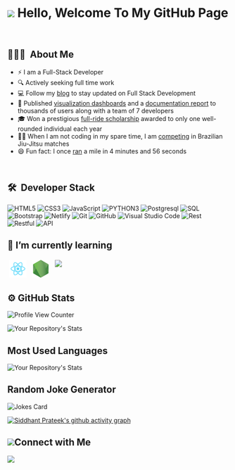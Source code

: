 # <h1><img src = "https://raw.githubusercontent.com/MartinHeinz/MartinHeinz/master/wave.gif" width = 35px> Hello, Welcome To My GitHub Page 
<br>

## 👨🏻‍💻 &nbsp;About Me
- ⚡ I am a Full-Stack Developer
- 🔍 Actively seeking full time work
- 💻 Follow my [blog](https://kamaljot.hashnode.dev/) to stay updated on Full Stack Development
- 📝 Published [visualization dashboards](http://rchi.cs.ucr.edu/) and a [documentation report](https://drive.google.com/file/d/16CCNvVJ-g6avXyIKELxcu-w3IKjQtLSv/view) to thousands of users along with a team of 7 developers
- 🎓 Won a prestigious [full-ride scholarship](http://z1077fm.com/copper-mountain-college-scholarship-winner-earns-bachelors-degree/) awarded to only one well-rounded 
individual each year
- 🤼‍♂️ When I am not coding in my spare time, I am [competing](https://www.youtube.com/watch?v=QPQ--R2kylA&t=1s) in Brazilian Jiu-Jitsu matches
- 😄 Fun fact: I once [ran](https://www.athletic.net/trackandfield/Athlete.aspx?AID=6467994) a mile in 4 minutes and 56 seconds
<br/>

## 🛠 &nbsp;Developer Stack
![HTML5](https://img.shields.io/badge/-HTML5-333333?style=flat&logo=HTML5)
![CSS3](https://img.shields.io/badge/-CSS3-333333?style=flat&logo=CSS3&logoColor=1572B6)
![JavaScript](https://img.shields.io/badge/-JavaScript-333333?style=flat&logo=javascript)
![PYTHON3](https://img.shields.io/badge/-Python3-333333?style=flat&logo=python)
![Postgresql](https://img.shields.io/badge/-PostgreSQL-333333?style=flat&logo=postgresql&logoColor=FFFFFF)
![SQL](https://img.shields.io/badge/-SQL-333333?style=flat&logo=sql)
![Bootstrap](https://img.shields.io/badge/-Bootstrap-333333?style=flat&logo=bootstrap)
![Netlify](https://img.shields.io/badge/-Netlify-333333?style=flat&logo=netlify)
![Git](https://img.shields.io/badge/-Git-333333?style=flat&logo=git)
![GitHub](https://img.shields.io/badge/-GitHub-333333?style=flat&logo=github)
![Visual Studio Code](https://img.shields.io/badge/-VS%20Code-05122A?style=flat&logo=visual-studio-code&logoColor=007ACC)
![Rest](https://img.shields.io/badge/-REST-333333?style=flat&logo=rest)
![Restful](https://img.shields.io/badge/-RESTful-333333?style=flat&logo=restful)
![API](https://img.shields.io/badge/-API-333333?style=flat&logo=api)

<!--
![AWS](https://img.shields.io/badge/-AWS-333333?style=flat&logo=amazon-aws)
![Docker](https://img.shields.io/badge/-Docker-333333?style=flat&logo=docker)
![GraphQL](https://img.shields.io/badge/-GraphQL-333333?style=flat&logo=graphql)
![Gatsby](https://img.shields.io/badge/-Gatsby-333333?style=flat&logo=gatsby)
![Heroku](https://img.shields.io/badge/-Heroku-333333?style=flat&logo=heroku)
![Express](https://img.shields.io/badge/-Express-333333?style=flat&logo=express)
![TypeScript](https://img.shields.io/badge/-TypeScript-333333?style=flat&logo=typescript)
![React](https://img.shields.io/badge/-React-333333?style=flat&logo=react)
![Node.js](https://img.shields.io/badge/-Node.js-05122A?style=flat&logo=node.js)
![SASS](https://img.shields.io/badge/-SASS-333333?style=flat&logo=SASS&logoColor=CD6799)
-->
<p>
 <h2>📖 I’m currently learning</h2>
</p>
<p>
 <img src="https://raw.githubusercontent.com/github/explore/80688e429a7d4ef2fca1e82350fe8e3517d3494d/topics/react/react.png" alt="React" height="40" style="vertical-align:top; margin:4px">

<img src="https://raw.githubusercontent.com/github/explore/80688e429a7d4ef2fca1e82350fe8e3517d3494d/topics/nodejs/nodejs.png" alt="Node Js" height="40" style="vertical-align:top; margin:4px">
<img src="https://img.icons8.com/fluent/48/000000/docker.png"height="40" style="vertical-align:top; margin:4px"/>
</p>

## ⚙️ GitHub Stats
![Profile View Counter](https://komarev.com/ghpvc/?username=Spiritual-Programmer)

![Your Repository's Stats](https://github-readme-stats.vercel.app/api?username=Spiritual-Programmer&show_icons=true&hide=stars,issues)

## Most Used Languages
![Your Repository's Stats](https://github-readme-stats.vercel.app/api/top-langs/?username=Spiritual-Programmer&theme=blue-green)

## Random Joke Generator
![Jokes Card](https://readme-jokes.vercel.app/api)

<!--
**Spiritual-Programmer/Spiritual-Programmer** is a ✨ _special_ ✨ repository because its `README.md` (this file) appears on your GitHub profile.

Here are some ideas to get you started:

- 🔭 I’m currently working on ...
- 🌱 I’m currently learning ...
- 👯 I’m looking to collaborate on ...
- 🤔 I’m looking for help with ...
- 💬 Ask me about ...
- 📫 How to reach me: ...
- 😄 Pronouns: ...
- ⚡ Fun fact: ...
-->
  
[![Siddhant Prateek's github activity graph](https://activity-graph.herokuapp.com/graph?username=Spiritual-Programmer&theme=github)](https://github.com/Spiritual-Programmer/github-readme-activity-graph)

## <img src='https://raw.githubusercontent.com/ShahriarShafin/ShahriarShafin/main/Assets/handshake.gif' width="80px">Connect with Me
<a target="_blank" title="https://www.linkedin.com/in/kamaljot-singh/" href="https://www.linkedin.com/in/kamaljot-singh/"><img src="https://img.shields.io/badge/-Kamaljot&nbsp;Singh-0077B5?style=flat&logo=Linkedin&logoColor=white"/></a>
